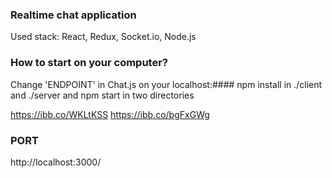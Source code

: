### Realtime chat application
Used stack: React, Redux, Socket.io, Node.js

### How to start on your computer?
Change 'ENDPOINT' in Chat.js on your localhost:####
npm install in ./client and ./server
and npm start in two directories

https://ibb.co/WKLtKSS
https://ibb.co/bgFxGWg


### PORT
http://localhost:3000/

<!-- ### LINK
https://pensive-lovelace-dc9067.netlify.app -->
